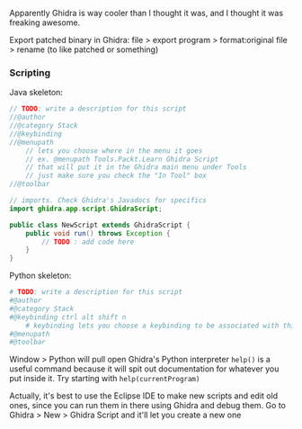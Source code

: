 Apparently Ghidra is way cooler than I thought it was, and I thought it was freaking awesome.

Export patched binary in Ghidra: file > export program > format:original file > rename (to like patched or something)
### Scripting
Java skeleton:
```java
// TODO: write a description for this script
//@author
//@category Stack
//@keybinding
//@menupath 
	// lets you choose where in the menu it goes
	// ex. @menupath Tools.Packt.Learn Ghidra Script
	// that will put it in the Ghidra main menu under Tools
	// just make sure you check the "In Tool" box
//@toolbar

// imports. Check Ghidra's Javadocs for specifics
import ghidra.app.script.GhidraScript;

public class NewScript extends GhidraScript {
	public void run() throws Exception {
		// TODO : add code here
	}
}
```

Python skeleton:
```python
# TODO: write a description for this script
#@author
#@category Stack
#@keybinding ctrl alt shift n
	# keybinding lets you choose a keybinding to be associated with this script
#@menupath
#@toolbar
```
Window > Python will pull open Ghidra's Python interpreter
`help()` is a useful command because it will spit out documentation for whatever you put inside it. Try starting with `help(currentProgram)`

Actually, it's best to use the Eclipse IDE to make new scripts and edit old ones, since you can run them in there using Ghidra and debug them. 
Go to Ghidra > New > Ghidra Script and it'll let you create a new one